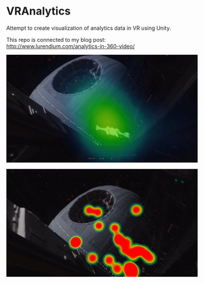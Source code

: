 # VRAnalytics
Attempt to create visualization of analytics data in VR using Unity.

This repo is connected to my blog post:
http://www.lurendium.com/analytics-in-360-video/

![Alt text](/PreviewHeatmap.gif?raw=true "Preview")


![Alt text](/PreviewHeatmap1.gif?raw=true "Preview")
